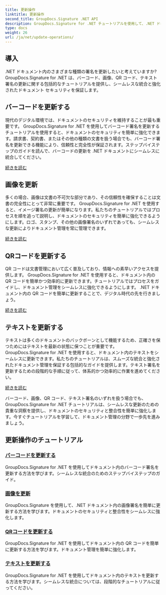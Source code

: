 ```yaml
---
title: 更新操作
linktitle: 更新操作
second_title: GroupDocs.Signature .NET API
description: GroupDocs.Signature for .NET チュートリアルを使用して、.NET ドキュメント内のバーコード、画像、QR コード、およびテキスト署名を更新します。ドキュメントのセキュリティと管理を強化します。
type: docs
weight: 26
url: /ja/net/update-operations/
---
```

## 導入

.NET ドキュメント内のさまざまな種類の署名を更新したいと考えていますか? GroupDocs.Signature for .NET は、バーコード、画像、QR コード、テキスト署名の更新に関する包括的なチュートリアルを提供し、シームレスな統合と強化されたドキュメント セキュリティを保証します。

## バーコードを更新する
現代のデジタル環境では、ドキュメントのセキュリティを維持することが最も重要です。 GroupDocs.Signature for .NET を使用してバーコード署名を更新するチュートリアルを使用すると、ドキュメントのセキュリティを簡単に強化できます。請求書、契約書、またはその他の種類の文書を扱う場合でも、バーコード署名を更新できる機能により、信頼性と完全性が保証されます。ステップバイステップのガイドを読んで、バーコードの更新を .NET ドキュメントにシームレスに統合してください。

[続きを読む](./update-barcode/)

## 画像を更新
多くの場合、画像は文書の不可欠な部分であり、その信頼性を確保することは文書の完全性にとって非常に重要です。 GroupDocs.Signature for .NET を使用すると、イメージ署名の更新が簡単になります。私たちのチュートリアルではプロセスを順を追って説明し、ドキュメントのセキュリティを簡単に強化できるようにします。ロゴ、スタンプ、その他の画像署名のいずれであっても、シームレスな更新によりドキュメント管理を常に管理できます。

[続きを読む](./update-image/)

## QRコードを更新する
QR コードは文書管理において広く普及しており、情報への素早いアクセスを提供します。 GroupDocs.Signature for .NET を使用すると、ドキュメント内の QR コードを簡単かつ効率的に更新できます。チュートリアルではプロセスをガイドし、ドキュメント管理をシームレスに強化できるようにします。 .NET ドキュメント内の QR コードを簡単に更新することで、デジタル時代の先を行きましょう。

[続きを読む](./update-qr-code/)

## テキストを更新する
テキストは多くのドキュメントのバックボーンとして機能するため、正確さを保つためにはテキストを最新の状態に保つことが重要です。 GroupDocs.Signature for .NET を使用すると、ドキュメント内のテキストをシームレスに更新できます。私たちのチュートリアルは、スムーズな統合と強化されたドキュメント管理を保証する包括的なガイドを提供します。テキスト署名を更新するための段階的な手順に従って、体系的かつ効率的に作業を進めてください。

[続きを読む](./update-text/)

バーコード、画像、QR コード、テキスト署名のいずれを扱う場合でも、GroupDocs.Signature for .NET チュートリアルは、シームレスな更新のための貴重な洞察を提供し、ドキュメントのセキュリティと整合性を簡単に強化します。今すぐチュートリアルを学習して、ドキュメント管理の分野で一歩先を進みましょう。
## 更新操作のチュートリアル
### [バーコードを更新する](./update-barcode/)
GroupDocs.Signature for .NET を使用してドキュメント内のバーコード署名を更新する方法を学びます。シームレスな統合のためのステップバイステップのガイド。
### [画像を更新](./update-image/)
GroupDocs.Signature を使用して、.NET ドキュメント内の画像署名を簡単に更新する方法を学びます。ドキュメントのセキュリティと整合性をシームレスに強化します。
### [QRコードを更新する](./update-qr-code/)
GroupDocs.Signature for .NET を使用してドキュメント内の QR コードを簡単に更新する方法を学びます。ドキュメント管理を簡単に強化します。
### [テキストを更新する](./update-text/)
GroupDocs.Signature for .NET を使用してドキュメント内のテキストを更新する方法を学びます。シームレスな統合については、段階的なチュートリアルに従ってください。